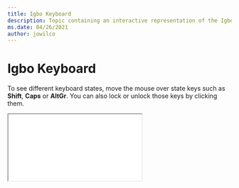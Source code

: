 ```yaml
--- 
title: Igbo Keyboard 
description: Topic containing an interactive representation of the Igbo Keyboard 
ms.date: 04/26/2021 
author: jowilco 
--- 
```

 
# Igbo Keyboard 
 
To see different keyboard states, move the mouse over state keys such as **Shift**, **Caps** or **AltGr**. You can also lock or unlock those keys by clicking them. 
 
<iframe src="kbdibo.html"></iframe> 
